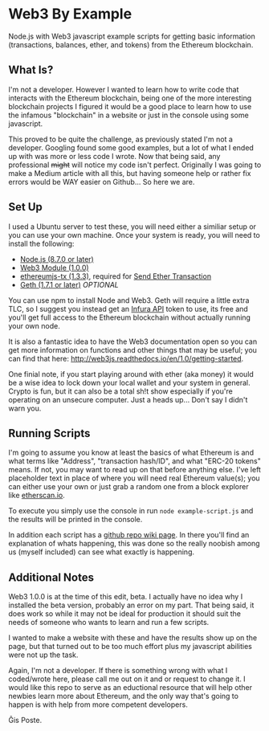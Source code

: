# Web3 By Example
Node.js with Web3 javascript example scripts for getting basic information (transactions, balances, ether, and tokens) from the Ethereum blockchain.

## What Is?
I'm not a developer. However I wanted to learn how to write code that interacts with the Ethereum blockchain, being one of the more interesting blockchain projects I figured it would be a good place to learn how to use the infamous "blockchain" in a website or just in the console using some javascript.

This proved to be quite the challenge, as previously stated I'm not a developer. Googling found some good examples, but a lot of what I ended up with was more or less code I wrote. Now that being said, any professional ~~might~~ will notice my code isn't perfect. Originally I was going to make a Medium article with all this, but having someone help or rather fix errors would be WAY easier on Github... So here we are.

## Set Up
I used a Ubuntu server to test these, you will need either a similiar setup or you can use your own machine. Once your system is ready, you will need to install the following:

- [Node.js (8.7.0 or later)](https://nodejs.org/en/)
- [Web3 Module (1.0.0)](https://github.com/ethereum/web3.js/)
- [ethereumjs-tx (1.3.3)](https://github.com/ethereumjs/ethereumjs-tx), required for [Send Ether Transaction](https://github.com/ThatOtherZach/Web3-by-Example/wiki/Send-Ether-Transaction)
- [Geth (1.7.1 or later)](https://github.com/ethereum/go-ethereum/wiki/geth) *OPTIONAL* 

You can use npm to install Node and Web3. Geth will require a little extra TLC, so I suggest you instead get an [Infura API](https://infura.io/) token to use, its free and you'll get full access to the Ethereum blockchain without actually running your own node.

It is also a fantastic idea to have the Web3 documentation open so you can get more information on functions and other things that may be useful; you can find that here: http://web3js.readthedocs.io/en/1.0/getting-started.

One finial note, if you start playing around with ether (aka money) it would be a wise idea to lock down your local wallet and your system in general. Crypto is fun, but it can also be a total sh!t show especially if you're operating on an unsecure computer. Just a heads up... Don't say I didn't warn you.

## Running Scripts
I'm going to assume you know at least the basics of what Ethereum is and what terms like "Address", "transaction hash/ID", and what "ERC-20 tokens" means. If not, you may want to read up on that before anything else. I've left placeholder text in place of where you will need real Ethereum value(s); you can either use your own or just grab a random one from a block explorer like [etherscan.io](http://etherscan.io/).

To execute you simply use the console in run ```node example-script.js``` and the results will be printed in the console.

In addition each script has a [github repo wiki page](https://github.com/ThatOtherZach/Web3-by-Example/wiki). In there you'll find an explanation of whats happening, this was done so the really noobish among us (myself included) can see what exactly is happening.

## Additional Notes
Web3 1.0.0 is at the time of this edit, beta. I actually have no idea why I installed the beta version, probably an error on my part. That being said, it does work so while it may not be ideal for production it should suit the needs of someone who wants to learn and run a few scripts. 

I wanted to make a website with these and have the results show up on the page, but that turned out to be too much effort plus my javascript abilities were not up the task. 

Again, I'm not a developer. If there is something wrong with what I coded/wrote here, please call me out on it and or request to change it. I would like this repo to serve as an eductional resource that will help other newbies learn more about Ethereum, and the only way that's going to happen is with help from more competent developers.

Ĝis Poste.
